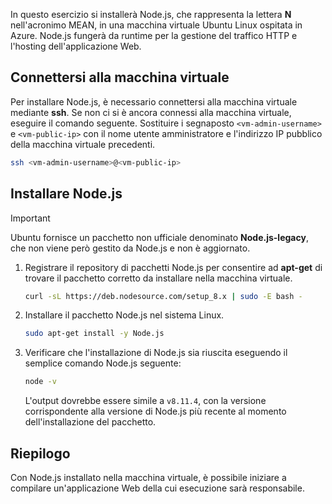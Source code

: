 In questo esercizio si installerà Node.js, che rappresenta la lettera **N** nell'acronimo MEAN, in una macchina virtuale Ubuntu Linux ospitata in Azure. Node.js fungerà da runtime per la gestione del traffico HTTP e l'hosting dell'applicazione Web.

## <a name="connect-to-the-vm"></a>Connettersi alla macchina virtuale

Per installare Node.js, è necessario connettersi alla macchina virtuale mediante **ssh**. Se non ci si è ancora connessi alla macchina virtuale, eseguire il comando seguente. Sostituire i segnaposto `<vm-admin-username>` e `<vm-public-ip>` con il nome utente amministratore e l'indirizzo IP pubblico della macchina virtuale precedenti.

```bash
ssh <vm-admin-username>@<vm-public-ip>
```

## <a name="install-nodejs"></a>Installare Node.js

> [!Important]
> Ubuntu fornisce un pacchetto non ufficiale denominato **Node.js-legacy**, che non viene però gestito da Node.js e non è aggiornato.

1. Registrare il repository di pacchetti Node.js per consentire ad **apt-get** di trovare il pacchetto corretto da installare nella macchina virtuale.

    ```bash
    curl -sL https://deb.nodesource.com/setup_8.x | sudo -E bash -
    ```

1. Installare il pacchetto Node.js nel sistema Linux.

    ```bash
    sudo apt-get install -y Node.js
    ```

1. Verificare che l'installazione di Node.js sia riuscita eseguendo il semplice comando Node.js seguente:

    ```bash
    node -v
    ```

    L'output dovrebbe essere simile a `v8.11.4`, con la versione corrispondente alla versione di Node.js più recente al momento dell'installazione del pacchetto.

## <a name="summary"></a>Riepilogo

Con Node.js installato nella macchina virtuale, è possibile iniziare a compilare un'applicazione Web della cui esecuzione sarà responsabile.
